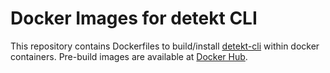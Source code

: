 # Docker Images for detekt CLI

This repository contains Dockerfiles to build/install [detekt-cli](https://github.com/arturbosch/detekt) within docker containers. Pre-build images are available at [Docker Hub](https://hub.docker.com/r/conchoid/docker-detekt-cli/).
